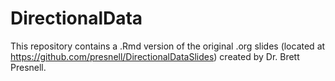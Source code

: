 # DirectionalData
This repository contains a .Rmd version of the original .org slides (located at https://github.com/presnell/DirectionalDataSlides) created by Dr. Brett Presnell. 

